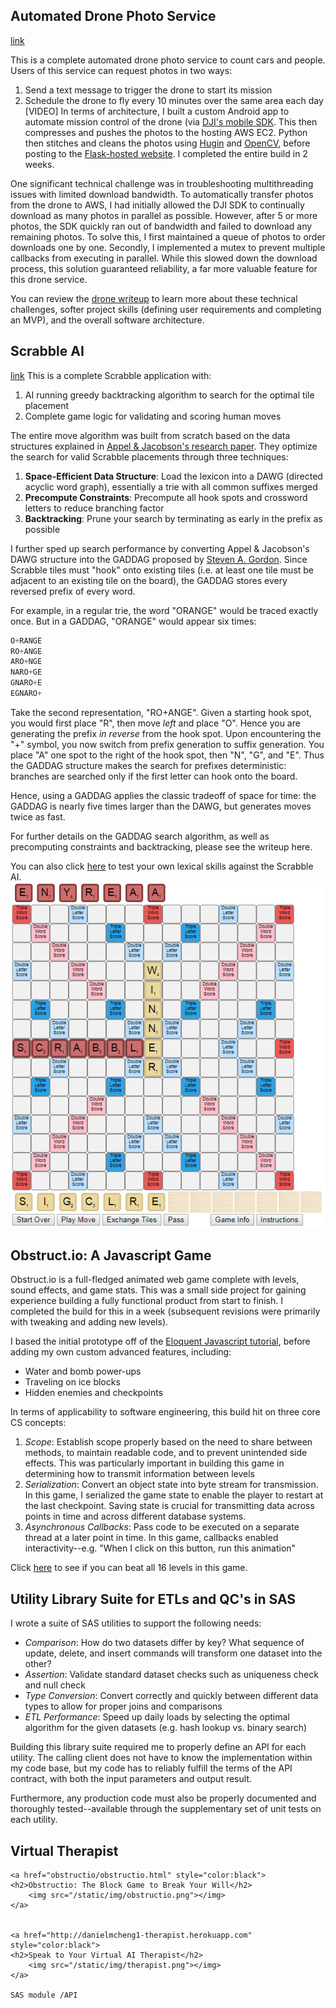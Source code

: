 ## Automated Drone Photo Service 
[link](http://ec2-52-11-200-166.us-west-2.compute.amazonaws.com:5000/photos)
    
This is a complete automated drone photo service to count cars and people. Users of this service can request photos in two ways:
1. Send a text message to trigger the drone to start its mission 
2. Schedule the drone to fly every 10 minutes over the same area each day 
[VIDEO]
In terms of architecture, I built a custom Android app to automate mission control of the drone (via [DJI's mobile SDK](https://developer.dji.com/mobile-sdk/). This then compresses and pushes the photos to the hosting AWS EC2. Python then stitches and cleans the photos using [Hugin](https://wiki.panotools.org/Hugin_executor) and [OpenCV](https://opencv.org/), before posting to the [Flask-hosted website](http://ec2-52-11-200-166.us-west-2.compute.amazonaws.com:5000/photos). I completed the entire build in 2 weeks. 

One significant technical challenge was in troubleshooting multithreading issues with limited download bandwidth. To automatically transfer photos from the drone to AWS, I had initially allowed the DJI SDK to continually download as many photos in parallel as possible. However, after 5 or more photos, the SDK quickly ran out of bandwidth and failed to download any remaining photos. To solve this, I first maintained a queue of photos to order downloads one by one. Secondly, I implemented a mutex to prevent multiple callbacks from executing in parallel. While this slowed down the download process, this solution guaranteed reliability, a far more valuable feature for this drone service. 

You can review the [drone writeup](https://github.com/danielmcheng1/drone/blob/master/writeup.md) to learn more about these technical challenges, softer project skills (defining user requirements and completing an MVP), and the overall software architecture. 

## Scrabble AI
[link](http://ec2-52-11-200-166.us-west-2.compute.amazonaws.com:8000/login)
This is a complete Scrabble application with:
1. AI running greedy backtracking algorithm to search for the optimal tile placement 
2. Complete game logic for validating and scoring human moves

The entire move algorithm was built from scratch based on the data structures explained in [Appel & Jacobson's research paper](https://www.cs.cmu.edu/afs/cs/academic/class/15451-s06/www/lectures/scrabble.pdf). They optimize the search for valid Scrabble placements through three techniques:
1. __Space-Efficient Data Structure__: Load the lexicon into a DAWG (directed acyclic word graph), essentially a trie with all common suffixes merged
2. __Precompute Constraints__: Precompute all hook spots and crossword letters to reduce branching factor 
3. __Backtracking__: Prune your search by terminating as early in the prefix as possible 

I further sped up search performance by converting Appel & Jacobson's DAWG structure into the GADDAG proposed by [Steven A. Gordon](http://ericsink.com/downloads/faster-scrabble-gordon.pdf). Since Scrabble tiles must "hook" onto existing tiles (i.e. at least one tile must be adjacent to an existing tile on the board), the GADDAG stores every reversed prefix of every word. 

For example, in a regular trie, the word "ORANGE" would be traced exactly once. But in a GADDAG, "ORANGE" would appear six times:
```python
O+RANGE
RO+ANGE
ARO+NGE
NARO+GE
GNARO+E
EGNARO+
```
Take the second representation, "RO+ANGE". Given a starting hook spot, you would first place "R", then move _left_ and place "O". Hence you are generating the prefix _in reverse_ from the hook spot. Upon encountering the "+" symbol, you now switch from prefix generation to suffix generation. You place "A" one spot to the right of the hook spot, then "N", "G", and "E". Thus the GADDAG structure makes the search for prefixes deterministic: branches are searched only if the first letter can hook onto the board. 

Hence, using a GADDAG applies the classic tradeoff of space for time: the GADDAG is nearly five times larger than the DAWG, but generates moves twice as fast.

For further details on the GADDAG search algorithm, as well as precomputing constraints and backtracking, please see the writeup here.

You can also click [here]((http://ec2-52-11-200-166.us-west-2.compute.amazonaws.com:8000/login)) to test your own lexical skills against the Scrabble AI.
<img src="/static/img/scrabble.png"></img>
        

## Obstruct.io: A Javascript Game 
Obstruct.io is a full-fledged animated web game complete with levels, sound effects, and game stats. This was a small side project for gaining experience building a fully functional product from start to finish. I completed the build for this in a week (subsequent revisions were primarily with tweaking and adding new levels). 

I based the initial prototype off of the [Eloquent Javascript tutorial](eloquentjavascript.net/15_game.html), before adding my own custom advanced features, including:
* Water and bomb power-ups 
* Traveling on ice blocks 
* Hidden enemies and checkpoints 

In terms of applicability to software engineering, this build hit on three core CS concepts:
1. _Scope_: Establish scope properly based on the need to share between methods, to maintain readable code, and to prevent unintended side effects. This was particularly important in building this game in determining how to transmit information between levels  
2. _Serialization_: Convert an object state into byte stream for transmission. In this game, I serialized the game state to enable the player to restart at the last checkpoint. Saving state is crucial for transmitting data across points in time and across different database systems.
3. _Asynchronous Callbacks_: Pass code to be executed on a separate thread at a later point in time. In this game, callbacks enabled interactivity--e.g. "When I click on this button, run this animation" 

Click [here](https://danielmcheng1.github.io/obstructio/obstructio.html) to see if you can beat all 16 levels in this game.

## Utility Library Suite for ETLs and QC's in SAS 
I wrote a suite of SAS utilities to support the following needs:
* _Comparison_: How do two datasets differ by key? What sequence of update, delete, and insert commands will transform one dataset into the other? 
* _Assertion_: Validate standard dataset checks such as uniqueness check and null check 
* _Type Conversion_: Convert correctly and quickly between different data types to allow for proper joins and comparisons 
* _ETL Performance_: Speed up daily loads by selecting the optimal algorithm for the given datasets (e.g. hash lookup vs. binary search)

Building this library suite required me to properly define an API for each utility. The calling client does not have to know the implementation within my code base, but my code has to reliably fulfill the terms of the API contract, with both the input parameters and output result.

Furthermore, any production code must also be properly documented and thoroughly tested--available through the supplementary set of unit tests on each utility. 

## Virtual Therapist 

<!doctype html>
<head>
    <meta charset="utf-8">
    <meta name="viewport" content="width=device-width, initial-scale=1">
    <title>Daniel M Cheng</title>
    <link rel=stylesheet href="static/css/index.css">
</head>
<body>
    
    
    
    <a href="obstructio/obstructio.html" style="color:black">
    <h2>Obstructio: The Block Game to Break Your Will</h2>
        <img src="/static/img/obstructio.png"></img>
    </a>
    
    
    <a href="http://danielmcheng1-therapist.herokuapp.com" style="color:black">
    <h2>Speak to Your Virtual AI Therapist</h2>
        <img src="/static/img/therapist.png"></img>
    </a>
    
    SAS module /API
</body>

<!--html lang="en-US">
    <head>
        <meta charset="UTF-8">
        <meta http-equiv="refresh" content="1; url=https://danielmcheng1.github.io/obstructio/obstructio.html?">
        <script type="text/javascript">
            window.location.href = "https://danielmcheng1.github.io/obstructio/obstructio.html?"
        </script>
        <title>Page Redirection</title>
    </head>
    <body>
        If you are not redirected automatically, follow this <a href='http://danielmcheng1.githubio.com/obstructio'>link to example</a>.
    </body>
</html-->
